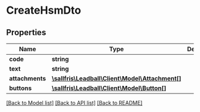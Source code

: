 # CreateHsmDto

## Properties
| Name            | Type                                                              | Description | Notes      |
|-----------------|-------------------------------------------------------------------|-------------|------------|
| **code**        | **string**                                                        |             | [optional] |
| **text**        | **string**                                                        |             | [optional] |
| **attachments** | [**\sallfris\Leadball\Client\Model\Attachment[]**](Attachment.md) |             | [optional] |
| **buttons**     | [**\sallfris\Leadball\Client\Model\Button[]**](Button.md)         |             | [optional] |

[[Back to Model list]](../../README.md#documentation-for-models) [[Back to API list]](../../README.md#documentation-for-api-endpoints) [[Back to README]](../../README.md)

